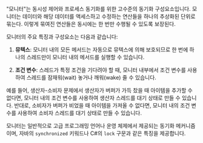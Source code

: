 "모니터"는 동시성 제어와 프로세스 동기화를 위한 고수준의 동기화 구성요소입니다. 모니터는 데이터와 해당 데이터를 액세스하고 수정하는 연산들을 하나의 추상화된 단위로 묶는다. 이렇게 묶여진 연산들은 동시에는 한 번만 수행될 수 있도록 보장된다.

모니터의 주요 특징과 구성요소는 다음과 같습니다:

1. **뮤텍스**: 모니터 내의 모든 메서드는 자동으로 뮤텍스에 의해 보호되므로 한 번에 하나의 스레드만이 모니터 내의 메서드를 실행할 수 있습니다.
    
2. **조건 변수**: 스레드가 특정 조건을 기다려야 할 때, 모니터 내부에서 조건 변수를 사용하여 스레드를 잠재워(wait) 놓거나 깨워(wake) 줄 수 있습니다.
    

예를 들어, 생산자-소비자 문제에서 생산자가 버퍼가 가득 찼을 때 아이템을 추가할 수 없다면, 모니터 내의 조건 변수를 사용하여 생산자 스레드를 대기 상태로 만들 수 있습니다. 반대로, 소비자가 버퍼가 비었을 때 아이템을 가져올 수 없다면, 모니터 내의 조건 변수를 사용하여 소비자 스레드를 대기 상태로 만들 수 있습니다.

모니터는 일반적으로 고급 프로그래밍 언어나 운영 체제에서 제공되는 동기화 메커니즘이며, 자바의 `synchronized` 키워드나 C#의 `lock` 구문과 같은 특징을 제공합니다.
